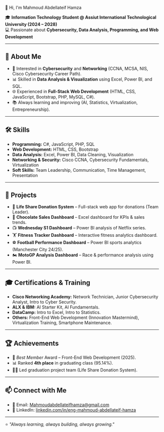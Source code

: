
👋 Hi, I'm Mahmoud Abdellateif Hamza  

🎓 **Information Technology Student @ Assiut International Technological University (2024 – 2028)**  
💻 Passionate about **Cybersecurity, Data Analysis, Programming, and Web Development**  

---

## 🚀 About Me
- 🔐 Interested in **Cybersecurity** and **Networking** (CCNA, MCSA, NIS, Cisco Cybersecurity Career Path).  
- 📊 Skilled in **Data Analysis & Visualization** using Excel, Power BI, and SQL.  
- 🌐 Experienced in **Full-Stack Web Development** (HTML, CSS, JavaScript, Bootstrap, PHP, MySQL, C#).  
- 📚 Always learning and improving (AI, Statistics, Virtualization, Entrepreneurship).  

---

## 🛠️ Skills
- **Programming:** C#, JavaScript, PHP, SQL  
- **Web Development:** HTML, CSS, Bootstrap  
- **Data Analysis:** Excel, Power BI, Data Cleaning, Visualization  
- **Networking & Security:** Cisco CCNA, Cybersecurity Fundamentals, Virtualization  
- **Soft Skills:** Team Leadership, Communication, Time Management, Presentation  

---

## 📂 Projects
- 🌟 **Life Share Donation System** – Full-stack web app for donations (Team Leader).  
- 🍫 **Chocolate Sales Dashboard** – Excel dashboard for KPIs & sales trends.  
- 📺 **Wednesday S1 Dashboard** – Power BI analysis of Netflix series.  
- 🏋️ **Fitness Tracker Dashboard** – Interactive fitness analytics dashboard.  
- ⚽ **Football Performance Dashboard** – Power BI sports analytics (Manchester City 24/25).  
- 🏍️ **MotoGP Analysis Dashboard** – Race & performance analysis using Power BI.  

---

## 🎓 Certifications & Training
- **Cisco Networking Academy:** Network Technician, Junior Cybersecurity Analyst, Intro to Cyber Security.  
- **ALX & IBM:** AI Starter Kit, AI Fundamentals.  
- **DataCamp:** Intro to Excel, Intro to Statistics.  
- **Others:** Front-End Web Development (Innovation Mastermind), Virtualization Training, Smartphone Maintenance.  

---

## 🏆 Achievements
- 🥇 *Best Member* Award – Front-End Web Development (2025).  
- 📊 Ranked **4th place** in graduating class (95.14%).  
- 👨‍💻 Led graduation project team (Life Share Donation System).  

---

## 📫 Connect with Me
- 📧 Email: [Mahmoudabdellateifhamza@gmail.com](mailto:Mahmoudabdellateifhamza@gmail.com)  
- 💼 LinkedIn: [linkedin.com/in/eng-mahmoud-abdellateif-hamza](https://www.linkedin.com/in/eng-mahmoud-abdellateif-hamza/)  

---

⭐️ *"Always learning, always building, always growing."*  

<!--
**mahmoudabdellateifhamza/mahmoudabdellateifhamza** is a ✨ _special_ ✨ repository because its `README.md` (this file) appears on your GitHub profile.

Here are some ideas to get you started:

- 🔭 I’m currently working on ...
- 🌱 I’m currently learning ...
- 👯 I’m looking to collaborate on ...
- 🤔 I’m looking for help with ...
- 💬 Ask me about ...
- 📫 How to reach me: ...
- 😄 Pronouns: ...
- ⚡ Fun fact: ...
-->
